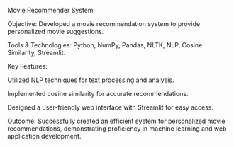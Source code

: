 Movie Recommender System: 

Objective: Developed a movie recommendation system to provide personalized movie suggestions.

Tools & Technologies: Python, NumPy, Pandas, NLTK, NLP, Cosine Similarity, Streamlit.

Key Features:

Utilized NLP techniques for text processing and analysis.

Implemented cosine similarity for accurate recommendations.

Designed a user-friendly web interface with Streamlit for easy access.

Outcome: Successfully created an efficient system for personalized movie recommendations, demonstrating proficiency in machine learning and web application development.
